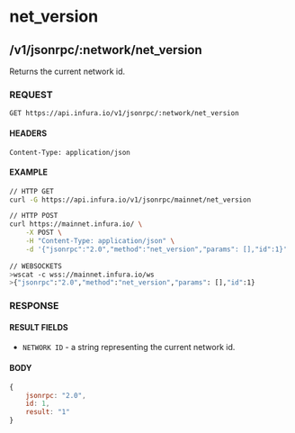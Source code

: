 # net_version

## /v1/jsonrpc/:network/net_version

Returns the current network id.

### REQUEST

`GET https://api.infura.io/v1/jsonrpc/:network/net_version`

#### HEADERS

`Content-Type: application/json`

#### EXAMPLE
```bash
// HTTP GET
curl -G https://api.infura.io/v1/jsonrpc/mainnet/net_version

// HTTP POST
curl https://mainnet.infura.io/ \
    -X POST \
    -H "Content-Type: application/json" \
    -d '{"jsonrpc":"2.0","method":"net_version","params": [],"id":1}'
    
// WEBSOCKETS
>wscat -c wss://mainnet.infura.io/ws 
>{"jsonrpc":"2.0","method":"net_version","params": [],"id":1}
```

### RESPONSE

#### RESULT FIELDS
- `NETWORK ID` - a string representing the current network id.

#### BODY

```js
{
    jsonrpc: "2.0",
    id: 1,
    result: "1"
}
```
